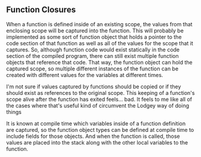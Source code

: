 ## Function Closures


When a function is defined inside of an existing scope, the values from that enclosing scope will be captured into the function. This will probably be implemented as some sort of function object that holds a pointer to the code section of that function as well as all of the values for the scope that it captures. So, although function code would exist statically in the code section of the compiled program, there can still exist multiple function objects that reference that code. That way, the function object can hold the captured scope, so multiple different instances of the function can be created with different values for the variables at different times.

I'm not sure if values captured by functions should be copied or if they should exist as references to the original scope. This keeping of a function's scope alive after the function has exited feels... bad. It feels to me like all of the cases where that's useful kind of circumvent the Lodgey way of doing things

It is known at compile time which variables inside of a function definition are captured, so the function object types can be defined at compile time to include fields for those objects. And when the function is called, those values are placed into the stack along with the other local variables to the function.

